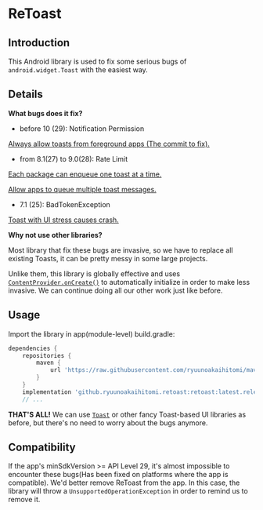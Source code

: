 # ReToast

## Introduction

This Android library is used to fix some serious bugs of `android.widget.Toast` with the easiest way.

## Details

**What bugs does it fix?**

* before 10 (29): Notification Permission

[Always allow toasts from foreground apps (The commit to fix).](https://android.googlesource.com/platform/frameworks/base/+/58b2453ed69197d765c7254241d9966ee49a3efb)

* from 8.1(27) to 9.0(28): Rate Limit

[Each package can enqueue one toast at a time.](https://android.googlesource.com/platform/frameworks/base/+/4ee785b698211b5ccce104e226b073ffbb12df55)

[Allow apps to queue multiple toast messages.](https://android.googlesource.com/platform/frameworks/base/+/a7ed0abe18556847e3cd6e1e4c03a29a0c96fb50)

* 7.1 (25): BadTokenException

[Toast with UI stress causes crash.](https://android.googlesource.com/platform/frameworks/base/+/0df3702f533667a3825ecbce67db0853385a99ab)

**Why not use other libraries?**

Most library that fix these bugs are invasive, so we have to replace all existing Toasts, it can be pretty messy in some large projects.

Unlike them, this library is globally effective and uses [`ContentProvider.onCreate()`](https://developer.android.com/reference/android/content/ContentProvider#onCreate()) to automatically initialize in order to make less invasive.
We can continue doing all our other work just like before.

## Usage

Import the library in app(module-level) build.gradle:

```groovy
dependencies {
    repositories {
        maven {
            url 'https://raw.githubusercontent.com/ryuunoakaihitomi/maven-repository/master' // 👈
        }
    }
    implementation 'github.ryuunoakaihitomi.retoast:retoast:latest.release' // 👈
    // ...
```

**THAT'S ALL!** We can use [`Toast`](https://developer.android.com/reference/android/widget/Toast) or other fancy Toast-based UI libraries as before, but there's no need to worry about the bugs anymore.

## Compatibility

If the app's minSdkVersion >= API Level 29, it's almost impossible to encounter these bugs(Has been fixed on platforms where the app is compatible).
We'd better remove ReToast from the app.
In this case, the library will throw a `UnsupportedOperationException` in order to remind us to remove it.